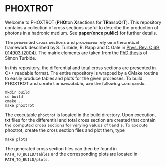 # PHOXTROT

Welcome to PHOXTROT (**PHO**ton **X**sections for **TR**ansp**O**r**T**).
This repository contains a collection of cross sections useful to describe the
production of photons in a hadronic medium. See **paper(once public)** for
further details.

The presented cross sections and processes rely on a theoretical framework
described by S. Turbide, R. Rapp and C. Gale in [
Phys. Rev. C 69, 014903 (2004)](https://arxiv.org/pdf/hep-ph/0308085.pdf).
The matrix elements are taken from the
[PhD thesis](http://digitool.library.mcgill.ca/R/?func=dbin-jump-full&object_id=102221&local_base=GEN01-MCG02)
of Simon Turbide.

In this repository, the differential and total cross sections are presented in
C++ readable format. The entire repository is wrapped by a CMake routine to
easily produce tables and plots for the given processes. To build PHOXTROT and
create the executable, use the following commands:

    mkdir build
    cd build
    cmake ..
    make phoxtrot

The executable `phoxtrot` is located in the build directory. Upon
execution, txt files for the differential and total cross section are created
that contain the computed cross sections for varying values of t and s. To
execute phoxtrot, create the cross section files and plot them, type

    make plots

The generated cross section files can then be found in `PATH_TO_BUILD/tables`
and the corresponding plots are located in `PATH_TO_BUILD/plots`.
